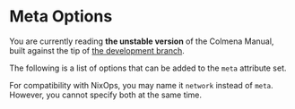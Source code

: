 # Meta Options

You are currently reading **the unstable version** of the Colmena Manual, built against the tip of [the development branch](https://github.com/zhaofengli/colmena). <!-- REMOVE_FOR_RELEASE -->

The following is a list of options that can be added to the `meta` attribute set.

For compatibility with NixOps, you may name it `network` instead of `meta`.
However, you cannot specify both at the same time.

<!-- The following is injected by the build system -->
